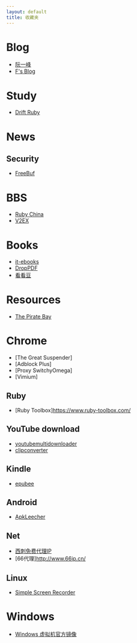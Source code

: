 ```yaml
---
layout: default
title: 收藏夹
---
```


# Blog

- [阮一峰](http://www.ruanyifeng.com/blog)
- [F's Blog](http://fuhao.im)

# Study

- [Drift Ruby](https://www.driftingruby.com)


# News

## Security
- [FreeBuf](http://www.freebuf.com/)

# BBS
- [Ruby China](https://ruby-china.org)
- [V2EX](https://www.v2ex.com)

# Books

- [it-ebooks](http://www.it-ebooks.info/)
- [DropPDF](http://droppdf.com)
- [看看豆](http://kankandou.com/)

# Resources

- [The Pirate Bay](http://thepiratebay.cd/)

# Chrome

- [The Great Suspender]
- [Adblock Plus]
- [Proxy SwitchyOmega]
- [Vimium]

## Ruby
- [Ruby Toolbox]https://www.ruby-toolbox.com/

## YouTube download
- [youtubemultidownloader](http://youtubemultidownloader.com/index.html)
- [clipconverter](http://www.clipconverter.cc/)

## Kindle
- [epubee](http://epubee.com/)

## Android
- [ApkLeecher](http://apkleecher.com/)

## Net
- [西刺免费代理IP](http://www.xicidaili.com/)
- [66代理]http://www.66ip.cn/

## Linux
- [Simple Screen Recorder](http://www.maartenbaert.be/simplescreenrecorder/)

# Windows

- [Windows 虚拟机官方镜像](https://developer.microsoft.com/en-us/microsoft-edge/tools/vms/)
